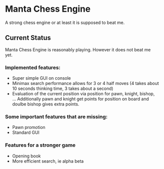 # Manta Chess Engine

A strong chess engine or at least it is supposed to beat me.

## Current Status

Manta Chess Engine is reasonably playing. However it does not beat me yet.

### Implemented features:
- Super simple GUI on console
- Minimax search performance allows for 3 or 4 half moves (4 takes about 10 seconds thinking time, 3 takes about a second)
- Evaluation of the current position via position for pawn, knight, bishop, ... Additionally pawn and knight get points for position on board and doulbe bishop gives extra points.

### Some important features that are missing:
- Pawn promotion
- Standard GUI

### Features for a stronger game
- Opening book
- More efficient search, ie alpha beta
